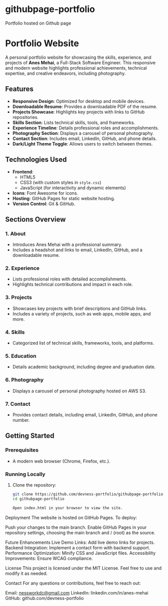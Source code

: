 # githubpage-portfolio
Portfolio hosted on Github page

# Portfolio Website

A personal portfolio website for showcasing the skills, experience, and projects of **Anes Mehai**, a Full-Stack Software Engineer. This responsive and modern website highlights professional achievements, technical expertise, and creative endeavors, including photography.

## Features

- **Responsive Design**: Optimized for desktop and mobile devices.
- **Downloadable Resume**: Provides a downloadable PDF of the resume.
- **Projects Showcase**: Highlights key projects with links to GitHub repositories.
- **Skills Section**: Lists technical skills, tools, and frameworks.
- **Experience Timeline**: Details professional roles and accomplishments.
- **Photography Section**: Displays a carousel of personal photography.
- **Contact Section**: Includes email, LinkedIn, GitHub, and phone details.
- **Dark/Light Theme Toggle**: Allows users to switch between themes.

## Technologies Used

- **Frontend**:
  - HTML5
  - CSS3 (with custom styles in `style.css`)
  - JavaScript (for interactivity and dynamic elements)
- **Icons**: Font Awesome for icons.
- **Hosting**: GitHub Pages for static website hosting.
- **Version Control**: Git & GitHub.

## Sections Overview

### 1. **About**
- Introduces Anes Mehai with a professional summary.
- Includes a headshot and links to email, LinkedIn, GitHub, and a downloadable resume.

### 2. **Experience**
- Lists professional roles with detailed accomplishments.
- Highlights technical contributions and impact in each role.

### 3. **Projects**
- Showcases key projects with brief descriptions and GitHub links.
- Includes a variety of projects, such as web apps, mobile apps, and more.

### 4. **Skills**
- Categorized list of technical skills, frameworks, tools, and platforms.

### 5. **Education**
- Details academic background, including degree and graduation date.

### 6. **Photography**
- Displays a carousel of personal photography hosted on AWS S3.

### 7. **Contact**
- Provides contact details, including email, LinkedIn, GitHub, and phone number.

## Getting Started

### Prerequisites
- A modern web browser (Chrome, Firefox, etc.).

### Running Locally
1. Clone the repository:
   ```bash
   git clone https://github.com/devness-portfolio/githubpage-portfolio.git
   cd githubpage-portfolio

   Open index.html in your browser to view the site.
Deployment
The website is hosted on GitHub Pages. To deploy:

Push your changes to the main branch.
Enable GitHub Pages in your repository settings, choosing the main branch and / (root) as the source.

Future Enhancements
Live Demo Links: Add live demo links for projects.
Backend Integration: Implement a contact form with backend support.
Performance Optimization: Minify CSS and JavaScript files.
Accessibility Improvements: Ensure WCAG compliance.

License
This project is licensed under the MIT License. Feel free to use and modify it as needed.

Contact
For any questions or contributions, feel free to reach out:

Email: nessworkdc@gmail.com
LinkedIn: linkedin.com/in/anes-mehai
GitHub: github.com/devness-portfolio




